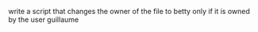 write a script that changes the owner of the file to betty only if it is owned by the user guillaume
